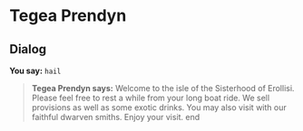 # Tegea Prendyn


## Dialog

**You say:** `hail`



>**Tegea Prendyn says:** Welcome to the isle of the Sisterhood of Erollisi. Please feel free to rest a while from your long boat ride. We sell provisions as well as some exotic drinks. You may also visit with our faithful dwarven smiths. Enjoy your visit.
end